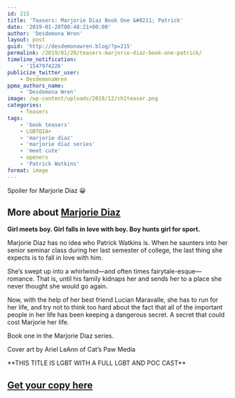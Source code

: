 ```yaml
---
id: 215
title: 'Teasers: Marjorie Diaz Book One &#8211; Patrick'
date: '2019-01-20T00:48:21+00:00'
author: 'Desdemona Wren'
layout: post
guid: 'http://desdemonawren.blog/?p=215'
permalink: /2019/01/20/teasers-marjorie-diaz-book-one-patrick/
timeline_notification:
    - '1547974226'
publicize_twitter_user:
    - DesdemonaWren
ppma_authors_name:
    - 'Desdemona Wren'
image: /wp-content/uploads/2018/12/ch1teaser.png
categories:
    - Teasers
tags:
    - 'book teasers'
    - LGBTQIA+
    - 'marjorie diaz'
    - 'marjorie diaz series'
    - 'meet cute'
    - openers
    - 'Patrick Watkins'
format: image
---
```


Spoiler for Marjorie Diaz 😀

## More about [Marjorie Diaz](https://www.amazon.com/dp/B07FBWBDYR?ref_=pe_3052080_276849420)

**Girl meets boy. Girl falls in love with boy. Boy hunts girl for sport.**

Marjorie Diaz has no idea who Patrick Watkins is. When he saunters into her senior seminar class during her last semester of college, the last thing she expects is to fall in love with him.   
  
She’s swept up into a whirlwind—and often times fairytale-esque—romance. That is, until his family kidnaps her and sends her to a place she never thought she would go again.   
  
Now, with the help of her best friend Lucian Maravalle, she has to run for her life, and try not to think too hard about the fact that all of the important people in her life has been keeping a dangerous secret. A secret that could cost Marjorie her life.  
  
Book one in the Marjorie Diaz series.  
  
Cover art by Ariel LeAnn of Cat’s Paw Media  
  
\*\*THIS TITLE IS LGBT WITH A FULL LGBT AND POC CAST\*\*

## [Get your copy here](https://www.amazon.com/dp/B07FBWBDYR?ref_=pe_3052080_276849420)